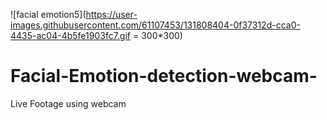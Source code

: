 ![facial emotion5](https://user-images.githubusercontent.com/61107453/131808404-0f37312d-cca0-4435-ac04-4b5fe1903fc7.gif = 300*300)

# Facial-Emotion-detection-webcam-
Live Footage using webcam



